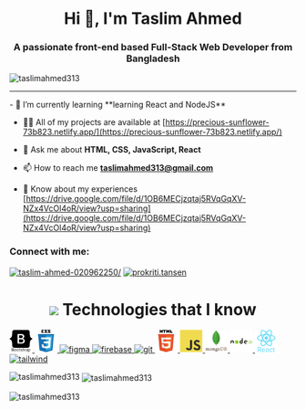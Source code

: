 <h1 align="center">Hi 👋, I'm Taslim Ahmed</h1>
<h3 align="center">A passionate front-end based Full-Stack Web Developer from Bangladesh</h3>

<p align="left"> <img src="https://komarev.com/ghpvc/?username=taslimahmed313&label=Profile%20views&color=0e75b6&style=flat" alt="taslimahmed313" /> </p>
<hr/>
- 🌱 I’m currently learning **learning React and NodeJS**

- 👨‍💻 All of my projects are available at [https://precious-sunflower-73b823.netlify.app/](https://precious-sunflower-73b823.netlify.app/)

- 💬 Ask me about **HTML, CSS, JavaScript, React**

- 📫 How to reach me **taslimahmed313@gmail.com**

- 📄 Know about my experiences [https://drive.google.com/file/d/1OB6MECjzqtaj5RVqGqXV-NZx4VcOl4oR/view?usp=sharing](https://drive.google.com/file/d/1OB6MECjzqtaj5RVqGqXV-NZx4VcOl4oR/view?usp=sharing)

<h3 align="left">Connect with me:</h3>
<p align="left">
<a href="https://linkedin.com/in/taslim-ahmed-020962250/" target="blank"><img align="center" src="https://raw.githubusercontent.com/rahuldkjain/github-profile-readme-generator/master/src/images/icons/Social/linked-in-alt.svg" alt="taslim-ahmed-020962250/" height="30" width="40" /></a>
<a href="https://fb.com/prokriti.tansen" target="blank"><img align="center" src="https://raw.githubusercontent.com/rahuldkjain/github-profile-readme-generator/master/src/images/icons/Social/facebook.svg" alt="prokriti.tansen" height="30" width="40" /></a>
</p>

<h1 align="center"><img src = "https://media2.giphy.com/media/QssGEmpkyEOhBCb7e1/giphy.gif?cid=ecf05e47a0n3gi1bfqntqmob8g9aid1oyj2wr3ds3mg700bl&rid=giphy.gif" width='40'/>&nbsp;Technologies that I know</h1> 
<p align="left"> <a href="https://getbootstrap.com" target="_blank" rel="noreferrer"> <img src="https://raw.githubusercontent.com/devicons/devicon/master/icons/bootstrap/bootstrap-plain-wordmark.svg" alt="bootstrap" width="40" height="40"/> </a> <a href="https://www.w3schools.com/css/" target="_blank" rel="noreferrer"> <img src="https://raw.githubusercontent.com/devicons/devicon/master/icons/css3/css3-original-wordmark.svg" alt="css3" width="40" height="40"/> </a> <a href="https://www.figma.com/" target="_blank" rel="noreferrer"> <img src="https://www.vectorlogo.zone/logos/figma/figma-icon.svg" alt="figma" width="40" height="40"/> </a> <a href="https://firebase.google.com/" target="_blank" rel="noreferrer"> <img src="https://www.vectorlogo.zone/logos/firebase/firebase-icon.svg" alt="firebase" width="40" height="40"/> </a> <a href="https://git-scm.com/" target="_blank" rel="noreferrer"> <img src="https://www.vectorlogo.zone/logos/git-scm/git-scm-icon.svg" alt="git" width="40" height="40"/> </a> <a href="https://www.w3.org/html/" target="_blank" rel="noreferrer"> <img src="https://raw.githubusercontent.com/devicons/devicon/master/icons/html5/html5-original-wordmark.svg" alt="html5" width="40" height="40"/> </a> <a href="https://developer.mozilla.org/en-US/docs/Web/JavaScript" target="_blank" rel="noreferrer"> <img src="https://raw.githubusercontent.com/devicons/devicon/master/icons/javascript/javascript-original.svg" alt="javascript" width="40" height="40"/> </a> <a href="https://www.mongodb.com/" target="_blank" rel="noreferrer"> <img src="https://raw.githubusercontent.com/devicons/devicon/master/icons/mongodb/mongodb-original-wordmark.svg" alt="mongodb" width="40" height="40"/> </a> <a href="https://nodejs.org" target="_blank" rel="noreferrer"> <img src="https://raw.githubusercontent.com/devicons/devicon/master/icons/nodejs/nodejs-original-wordmark.svg" alt="nodejs" width="40" height="40"/> </a> <a href="https://reactjs.org/" target="_blank" rel="noreferrer"> <img src="https://raw.githubusercontent.com/devicons/devicon/master/icons/react/react-original-wordmark.svg" alt="react" width="40" height="40"/> </a> <a href="https://tailwindcss.com/" target="_blank" rel="noreferrer"> <img src="https://www.vectorlogo.zone/logos/tailwindcss/tailwindcss-icon.svg" alt="tailwind" width="40" height="40"/> </a> </p>

<p><img align="left" src="https://github-readme-stats.vercel.app/api/top-langs?username=taslimahmed313&show_icons=true&locale=en&layout=compact" alt="taslimahmed313" /></p>

<p>&nbsp;<img align="center" src="https://github-readme-stats.vercel.app/api?username=taslimahmed313&show_icons=true&locale=en" alt="taslimahmed313" /></p>

<p><img align="center" src="https://github-readme-streak-stats.herokuapp.com/?user=taslimahmed313&" alt="taslimahmed313" /></p>
